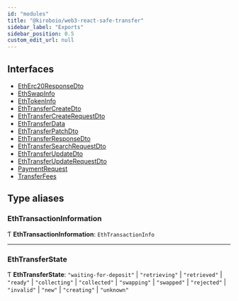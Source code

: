 ```yaml
---
id: "modules"
title: "@kiroboio/web3-react-safe-transfer"
sidebar_label: "Exports"
sidebar_position: 0.5
custom_edit_url: null
---
```


## Interfaces

- [EthErc20ResponseDto](interfaces/EthErc20ResponseDto.md)
- [EthSwapInfo](interfaces/EthSwapInfo.md)
- [EthTokenInfo](interfaces/EthTokenInfo.md)
- [EthTransferCreateDto](interfaces/EthTransferCreateDto.md)
- [EthTransferCreateRequestDto](interfaces/EthTransferCreateRequestDto.md)
- [EthTransferData](interfaces/EthTransferData.md)
- [EthTransferPatchDto](interfaces/EthTransferPatchDto.md)
- [EthTransferResponseDto](interfaces/EthTransferResponseDto.md)
- [EthTransferSearchRequestDto](interfaces/EthTransferSearchRequestDto.md)
- [EthTransferUpdateDto](interfaces/EthTransferUpdateDto.md)
- [EthTransferUpdateRequestDto](interfaces/EthTransferUpdateRequestDto.md)
- [PaymentRequest](interfaces/PaymentRequest.md)
- [TransferFees](interfaces/TransferFees.md)

## Type aliases

### EthTransactionInformation

Ƭ **EthTransactionInformation**: `EthTransactionInfo`

___

### EthTransferState

Ƭ **EthTransferState**: ``"waiting-for-deposit"`` \| ``"retrieving"`` \| ``"retrieved"`` \| ``"ready"`` \| ``"collecting"`` \| ``"collected"`` \| ``"swapping"`` \| ``"swapped"`` \| ``"rejected"`` \| ``"invalid"`` \| ``"new"`` \| ``"creating"`` \| ``"unknown"``
